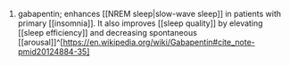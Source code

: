 1. gabapentin; enhances [[NREM sleep|slow-wave sleep]] in patients with primary [[insomnia]]. It also improves [[sleep quality]] by elevating [[sleep efficiency]] and decreasing spontaneous [[arousal]]^[https://en.wikipedia.org/wiki/Gabapentin#cite_note-pmid20124884-35]